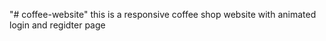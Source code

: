 "# coffee-website" 
 this is a responsive coffee shop website 
 with animated login and regidter page 
